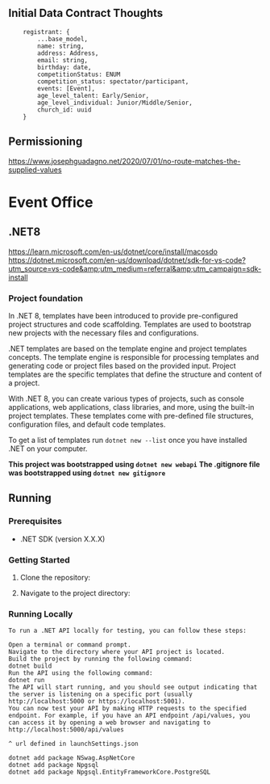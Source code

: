 ## Initial Data Contract Thoughts
```
    registrant: {
        ...base_model,
        name: string,
        address: Address,
        email: string,
        birthday: date,
        competitionStatus: ENUM
        competition_status: spectator/participant,
        events: [Event],
        age_level_talent: Early/Senior,
        age_level_individual: Junior/Middle/Senior,
        church_id: uuid
    }
```

## Permissioning 
https://www.josephguadagno.net/2020/07/01/no-route-matches-the-supplied-values


# Event Office

## .NET8
https://learn.microsoft.com/en-us/dotnet/core/install/macosdo
https://dotnet.microsoft.com/en-us/download/dotnet/sdk-for-vs-code?utm_source=vs-code&amp;utm_medium=referral&amp;utm_campaign=sdk-install

### Project foundation
In .NET 8, templates have been introduced to provide pre-configured project structures and code scaffolding. Templates are used to bootstrap new projects with the necessary files and configurations.

.NET templates are based on the template engine and project templates concepts. The template engine is responsible for processing templates and generating code or project files based on the provided input. Project templates are the specific templates that define the structure and content of a project.

With .NET 8, you can create various types of projects, such as console applications, web applications, class libraries, and more, using the built-in project templates. These templates come with pre-defined file structures, configuration files, and default code templates.

To get a list of templates run `dotnet new --list` once you have installed .NET on your computer.

__This project was bootstrapped using `dotnet new webapi`__
__The .gitignore file was bootstrapped using `dotnet new gitignore`__

## Running
### Prerequisites

- .NET SDK (version X.X.X)

### Getting Started

1. Clone the repository:

2. Navigate to the project directory:

### Running Locally
```
To run a .NET API locally for testing, you can follow these steps:

Open a terminal or command prompt.
Navigate to the directory where your API project is located.
Build the project by running the following command:
dotnet build
Run the API using the following command:
dotnet run
The API will start running, and you should see output indicating that the server is listening on a specific port (usually http://localhost:5000 or https://localhost:5001).
You can now test your API by making HTTP requests to the specified endpoint. For example, if you have an API endpoint /api/values, you can access it by opening a web browser and navigating to http://localhost:5000/api/values

^ url defined in launchSettings.json
```
```
dotnet add package NSwag.AspNetCore
dotnet add package Npgsql
dotnet add package Npgsql.EntityFrameworkCore.PostgreSQL
```